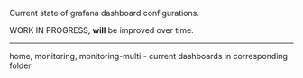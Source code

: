 Current state of grafana dashboard configurations.

WORK IN PROGRESS, **will** be improved over time.

---

home, monitoring, monitoring-multi - current dashboards in corresponding folder

